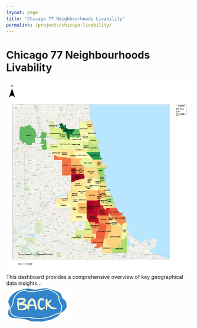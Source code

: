 ```yaml
---
layout: page
title: "Chicago 77 Neighbourhoods Livability"
permalink: /projects/chicago-livability/
---
```


<!-- Wrap the entire content in a project-container div -->
<div class="project-container">

  <h1 class="project-title">Chicago 77 Neighbourhoods Livability</h1>

  <!-- Embed ArcGIS Dashboard -->
  <div class="map-section">
      <img 
          class="map-image" 
          src="/assets/images/Chicago_livability.jpg" 
          alt="Chicago Livability"
      >
  </div>
  <!-- Dashboard Description -->
  <div class="description">
      <d>This dashboard provides a comprehensive overview of key geographical data insights...</d>
  </div>

  <!-- Back to Projects Image Link -->
  <div class="back-to-projects">
      <a href="/Projects/">
          <img src="/assets/images/back_button.png" alt="Back to Projects">
      </a>
  </div>

</div>
